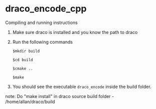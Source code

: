# draco_encode_cpp

Compiling and running instructions

1. Make sure draco is installed and you know the path to draco
2. Run the following commands

    `$mkdir build` 
    
    `$cd build`
  
    `$cmake ..` 
  
    `$make`

3. You should see the executable `draco_encode` inside the build folder.

note:
Do "make install" in draco source build folder - /home/allan/draco/build